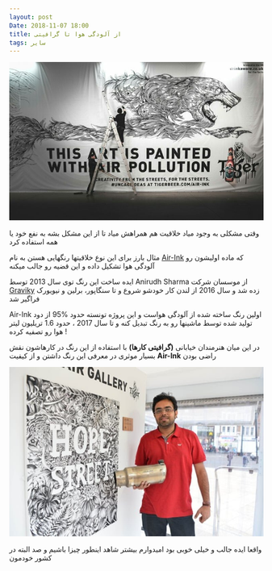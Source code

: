 ```yaml
---
layout: post
Date: 2018-11-07 18:00
title: از آلودگی هوا تا گرافیتی
tags: سایر
---
```


![Image](/assets/image/airink_1.jpg) 




وقتی مشکلی به وجود میاد خلاقیت هم همراهش میاد تا از این مشکل بشه به نفع خود یا همه استفاده کرد

مثال بارز برای این نوع خلاقیتها رنگهایی هستن به نام [Air-Ink]( http://www.graviky.com/air-inktrade.html ) که ماده اولیشون رو آلودگی هوا تشکیل داده و این قضیه رو جالب میکنه

ایده ساخت این رنگ توی سال 2013 توسط Anirudh Sharma از موسسان شرکت [Graviky]( http://www.graviky.com ) زده شد و سال 2016 از لندن کار خودشو شروع و تا سنگاپور، برلین و نیویورک فراگیر شد

Air-Ink اولین رنگ ساخته شده از آلودگی هواست و این پروژه تونسته حدود %95 از دود تولید شده توسط ماشینها رو به رنگ تبدیل کنه و تا سال 2017 ، حدود 1.6 تریلیون لیتر هوا رو تصفیه کرده !

در این میان هنرمندان خیابانی **(گرافیتی کارها)** با استفاده از این رنگ در کارهاشون نقش بسیار موثری در معرفی این رنگ داشتن و از کیفیت **Air-Ink** راضی بودن

![Image](/assets/image/airink_2.jpg)




واقعا ایده جالب و خیلی خوبی بود امیدوارم بیشتر شاهد اینطور چیزا باشیم و صد البته در کشور خودمون
